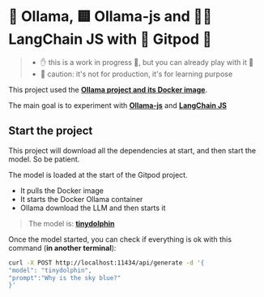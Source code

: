 # 🦙 Ollama, 🟨 Ollama-js and 🦜🔗 LangChain JS with 🍊 Gitpod 🎉

> - ✋ this is a work in progress 🚧, but you can already play with it 🥰
> - 🤖 caution: it's not for production, it's for learning purpose

This project used the **[Ollama project and its Docker image](https://ollama.ai/blog/ollama-is-now-available-as-an-official-docker-image)**.

The main goal is to experiment with **[Ollama-js](https://github.com/ollama/ollama-js)** and **[LangChain JS](https://js.langchain.com/docs/get_started/introduction)**

## Start the project

This project will download all the dependencies at start, and then start the model. So be patient.

The model is loaded at the start of the Gitpod project.
- It pulls the Docker image
- It starts the Docker Ollama container
- Ollama download the LLM and then starts it

> The model is: **[tinydolphin](https://ollama.ai/library/tinydolphin)**

Once the model started, you can check if everything is ok with this command (**in another terminal**):

```bash
curl -X POST http://localhost:11434/api/generate -d '{
"model": "tinydolphin",
"prompt":"Why is the sky blue?"
}'
```

